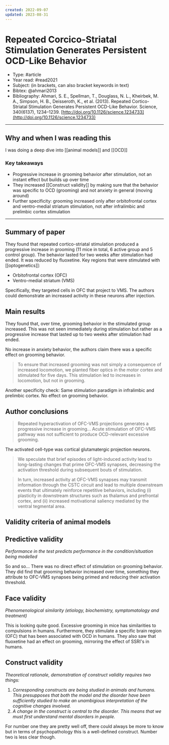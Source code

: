 ```yaml
---
created: 2022-09-07
updated: 2023-08-31
---
```

# Repeated Corcico-Striatal Stimulation Generates Persistent OCD-Like Behavior
* Type: #article
* Year read: #read2021
* Subject: (in brackets, can also bracket keywords in text)
* Bibtex: @ahmari2013
* Bibliography: Ahmari, S. E., Spellman, T., Douglass, N. L., Kheirbek, M. A., Simpson, H. B., Deisseroth, K., et al. (2013). Repeated Cortico-Striatal Stimulation Generates Persistent OCD-Like Behavior. Science, 340(6137), 1234–1239. [http://doi.org/10.1126/science.1234733](http://doi.org/10.1126/science.1234733)
---
## Why and when I was reading this
I was doing a deep dive into [[animal models]] and [[OCD]]

### Key takeaways
* Progressive increase in grooming behavior after stimulation, not an instant effect but builds up over time
* They increased [[Construct validity]] by making sure that the behavior was specific to OCD (grooming) and not anxiety in general (moving around)
* Further specificity: grooming increased only after orbitofrontal cortex and ventro-medial striatum stimulation, not after infralimbic and prelimbic cortex stimulation

---

## Summary of paper

They found that repeated cortico-striatal stimulation produced a progressive increase in grooming (11 mice in total, 6 active group and 5 control group). The behavior lasted for two weeks after stimulation had ended. It was reduced by fluoxetine. Key regions that were stimulated with [[optogenetics]]:

- Orbitofrontal cortex (OFC)
- Ventro-medial striatum (VMS)

Specifically, they targeted cells in OFC that project to VMS. The authors could demonstrate an increased activity in these neurons after injection.

## Main results

They found that, over time, grooming behavior in the stimulated group increased. This was not seen immediately during stimulation but rather as a progressive increase that lasted up to two weeks after stimulation had ended.

No increase in anxiety behavior, the authors claim there was a specific effect on grooming behavior.

> To ensure that increased grooming was not simply a consequence of increased locomotion, we planted fiber optics in the motor cortex and stimulated for five days. This stimulation led to increases in locomotion, but not in grooming.

Another specificity check: Same stimulation paradigm in infralimbic and prelimbic cortex. No effect on grooming behavior.

## Author conclusions

> Repeated hyperactivation of OFC-VMS projections generates a progressive increase in grooming... Acute stimulation of OFC-VMS pathway was not sufficient to produce OCD-relevant excessive grooming.

The activated cell-type was cortical glutamatergic projection neurons.

> We speculate that brief episodes of light-induced activity lead to long-lasting changes that prime OFC-VMS synapses, decreasing the activation threshold during subsequent bouts of stimulation.

> In turn, increased activity at OFC-VMS synapses may transmit information through the CSTC circuit and lead to multiple downstream events that ultimately reinforce repetitive behaviors, including (i) plasticity in downstream structures such as thalamus and prefrontal cortex, and (ii) increased motivational saliency mediated by the ventral tegmental area.

  ## Validity criteria of animal models

## Predictive validity

*Performance in the test predicts performance in the condition/situation being modelled*

So and so... There was no direct effect of stimulation on grooming behavior. They did find that grooming behavior increased over time, something they attribute to OFC-VMS synapses being primed and reducing their activation threshold.

## Face validity

*Phenomenological similarity (etiology, biochemistry, symptomatology and treatment)*

This is looking quite good. Excessive grooming in mice has similarities to compulsions in humans. Furthermore, they stimulate a specific brain region (OFC) that has been associated with OCD in humans. They also saw that fluoxetine had an effect on grooming, mirroring the effect of SSRI's in humans.

## Construct validity

*Theoretical rationale, demonstration of construct validity requires two things:*

1. *Corresponding constructs are being studied in animals and humans. This presupposes that both the model and the disorder have been sufficiently studied to make an unambigious interpretation of the cognitive changes involved.*
2. *A change in the construct is central to the disorder. This means that we must first understand mental disorders in people.*

For number one they are pretty well off, there could always be more to know but in terms of psychopathology this is a well-defined construct. Number two is less clear though.